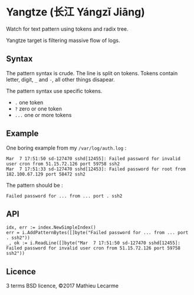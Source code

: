 Yangtze (长江 Yángzǐ Jiāng)
===========================

Watch for text pattern using tokens and radix tree.

Yangtze target is filtering massive flow of logs.

Syntax
------

The pattern syntax is crude. The line is split on tokens. Tokens contain letter, digit, `_` and `-`, all other things disapear.

The pattern syntax use specific tokens.

 * `.` one token
 * `?` zero or one token
 * `...` one or more tokens

Example
-------

One boring example from my `/var/log/auth.log` :

    Mar  7 17:51:50 sd-127470 sshd[12455]: Failed password for invalid user cron from 51.15.72.126 port 59758 ssh2
    Mar  7 17:51:33 sd-127470 sshd[12453]: Failed password for root from 182.100.67.129 port 58472 ssh2

The pattern should be :

    Failed password for ... from ... port . ssh2

API
---

```golang
idx, err := index.NewSimpleIndex()
err = i.AddPatternBytes([]byte("Failed password for ... from ... port . ssh2"))
_, ok := i.ReadLine([]byte("Mar  7 17:51:50 sd-127470 sshd[12455]: Failed password for invalid user cron from 51.15.72.126 port 59758 ssh2"))
```

Licence
-------

3 terms BSD licence, ©2017 Mathieu Lecarme
